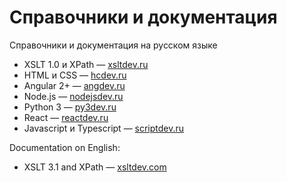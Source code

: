 # Справочники и документация

Справочники и документация на русском языке

- XSLT 1.0 и XPath — [xsltdev.ru](https://github.com/xsltdev/xsltdev.ru)
- HTML и CSS — [hcdev.ru](https://github.com/xsltdev/hcdev.ru)
- Angular 2+ — [angdev.ru](https://github.com/xsltdev/angdev.ru)
- Node.js — [nodejsdev.ru](https://github.com/xsltdev/nodejsdev.ru)
- Python 3 — [py3dev.ru](https://github.com/xsltdev/py3dev.ru)
- React — [reactdev.ru](https://github.com/xsltdev/reactdev.ru)
- Javascript и Typescript — [scriptdev.ru](https://github.com/xsltdev/scriptdev.ru)

Documentation on English:

- XSLT 3.1 and XPath — [xsltdev.com](https://github.com/xsltdev/xsltdev.com)

